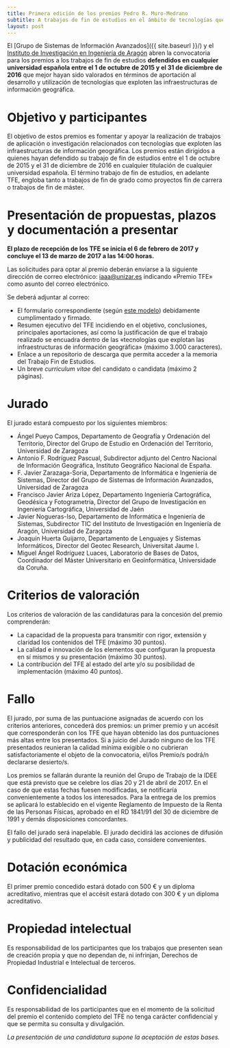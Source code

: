 ```yaml
---
title: Primera edición de los premios Pedro R. Muro-Medrano
subtitle: A trabajos de fin de estudios en el ámbito de tecnologías que exploten las infraestructuras de información geográfica
layout: post
---
```

El [Grupo de Sistemas de Información Avanzados]({{ site.baseurl }}/) y el [Instituto de Investigación en Ingeniería de Aragón](http://i3a.unizar.es) abren la convocatoria para los premios a los trabajos de fin de estudios **defendidos en cualquier universidad española entre el 1 de octubre de 2015 y el 31 de diciembre de 2016** que mejor hayan sido valorados en términos de aportación al desarrollo y utilización de tecnologías que exploten las infraestructuras de información geográfica.

# Objetivo y participantes
El objetivo de estos premios es fomentar y apoyar la realización de trabajos de aplicación o investigación relacionados con tecnologías que exploten las infraestructuras de información geográfica.
Los premios están dirigidos a quienes hayan defendido su trabajo de fin de estudios entre el 1 de octubre de 2015 y el 31 de diciembre de 2016 en cualquier titulación de cualquier universidad española. El término trabajo de fin de estudios, en adelante TFE, engloba tanto a trabajos de fin de grado como proyectos fin de carrera o trabajos de fin de máster.

# Presentación de propuestas, plazos y documentación a presentar
**El plazo de recepción de los TFE se inicia el 6 de febrero de 2017 y concluye el 13 de marzo de 2017 a las 14:00 horas.**

Las solicitudes para optar al premio deberán enviarse a la siguiente dirección de correo electrónico: <iaaa@unizar.es> indicando &laquo;Premio TFE&raquo; como asunto del correo electrónico.

Se deberá adjuntar al correo:

- El formulario correspondiente (según [este modelo]({{site.baseurl}}/downloads/Hoja_Solicitud_Premio_Pedro_Muro_TFE.odt)) debidamente cumplimentado y firmado.
- Resumen ejecutivo del TFE incidiendo en el objetivo, conclusiones, principales aportaciones, así como la justificación de que el trabajo realizado se encuadra dentro de las &laquo;tecnologías que explotan las infraestructuras de información geográfica&raquo; (máximo 3.000 caracteres).
- Enlace a un repositorio de descarga que permita acceder a la memoria del Trabajo Fin de Estudios.
- Un breve *curriculum vitae* del candidato o candidata (máximo 2 páginas).

# Jurado
El jurado estará compuesto por los siguientes miembros:

- Ángel Pueyo Campos, Departamento de Geografía y Ordenación del Territorio, Director del Grupo de Estudio en Ordenación del Territorio, Universidad de Zaragoza
- Antonio F. Rodríguez Pascual, Subdirector adjunto del Centro Nacional de Información Geográfica, Instituto Geográfico Nacional de España.
- F. Javier Zarazaga-Soria, Departamento de Informática e Ingeniería de Sistemas, Director del Grupo de Sistemas de Información Avanzados, Universidad de Zaragoza
- Francisco Javier Ariza López, Departamento Ingeniería Cartográfica, Geodésica y Fotogrametría, Director del Grupo de Investigación en Ingeniería Cartográfica, Universidad de Jaén
- Javier Nogueras-Iso, Departamento de Informática e Ingeniería de Sistemas, Subdirector TIC del Instituto de Investigación en Ingeniería de Aragón, Universidad de Zaragoza
- Joaquín Huerta Guijarro, Departamento de Lenguajes y Sistemas Informáticos, Director del Geotec Research, Universitat Jaume I.
- Miguel Ángel Rodríguez Luaces, Laboratorio de Bases de Datos, Coordinador del Máster Universitario en Geoinformática, Universidade da Coruña.

# Criterios de valoración
Los criterios de valoración de las candidaturas para la concesión del premio comprenderán:

- La capacidad de la propuesta para transmitir con rigor, extensión y claridad los contenidos del TFE (máximo 30 puntos).
- La calidad e innovación de los elementos que configuran la propuesta en sí mismos y su presentación (máximo 30 puntos).
- La contribución del TFE al estado del arte y/o su posibilidad de implementación (máximo 40 puntos).

# Fallo
El jurado, por suma de las puntuacione asignadas de acuerdo con los criterios anteriores, concederá dos premios: un primer premio y un accésit que corresponderán con los TFE que hayan obtenido las dos puntuaciones más altas entre los presentados. Si a juicio del Jurado ninguno de los TFE presentados reunieran la calidad mínima exigible o no cubrieran satisfactoriamente el objeto de la convocatoria, el/los Premio/s podrá/n declararse desierto/s.

Los premios se fallarán durante la reunión del Grupo de Trabajo de la IDEE que está previsto que se celebre los días 20 y 21 de abril de 2017. En el caso de que estas fechas fuesen modificadas, se notificaría convenientemente a todos los interesados. Para la entrega de los premios se aplicará lo establecido en el vigente Reglamento de Impuesto de la Renta de las Personas Físicas, aprobado en el RD 1841/91 del 30 de diciembre de 1991 y demás disposiciones concordantes.

El fallo del jurado será inapelable. El jurado decidirá las acciones de difusión y publicidad del resultado que, en cada caso, considere convenientes.

# Dotación económica
El primer premio concedido estará dotado con 500 € y un diploma acreditativo, mientras que el accésit estará dotado con 300 € y un diploma acreditativo.

# Propiedad intelectual
Es responsabilidad de los participantes que los trabajos que presenten sean de creación propia y que no dependan de, ni infrinjan, Derechos de Propiedad Industrial e Intelectual de terceros.

# Confidencialidad
Es responsabilidad de los participantes que en el momento de la solicitud del premio el contenido completo del TFE no tenga carácter confidencial y que se permita su consulta y divulgación.

*La presentación de una candidatura supone la aceptación de estas bases.*